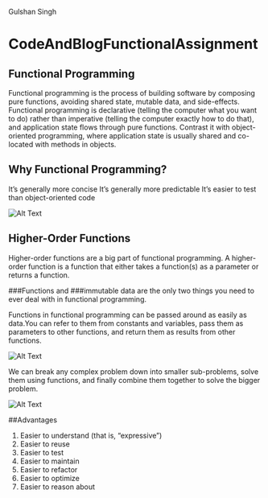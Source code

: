 Gulshan Singh
# CodeAndBlogFunctionalAssignment

## Functional Programming
Functional programming is the process of building software by composing pure functions, avoiding shared state, mutable data, and side-effects. Functional programming is declarative (telling the computer what you want to do) rather than imperative (telling the computer exactly how to do that), and application state flows through pure functions. Contrast it with object-oriented programming, where application state is usually shared and co-located with methods in objects.

## Why Functional Programming?
It’s generally more concise
It’s generally more predictable
It’s easier to test than object-oriented code

![Alt Text](https://www.freecodecamp.org/news/content/images/2019/11/1_u9reFf6xlLAZAEhFZznn0w.png)

## Higher-Order Functions
Higher-order functions are a big part of functional programming. A higher-order function is a function that either takes a function(s) as a parameter or returns a function.

###Functions and ###immutable data are the only two things you need to ever deal with in functional programming. 

Functions in functional programming can be passed around as easily as data.You can refer to them from constants and variables, pass them as parameters to other functions, and return them as results from other functions.

![Alt Text](https://www.freecodecamp.org/news/content/images/2019/11/1__jVtvLPzVIlJaKatp_48Wg.png)

We can break any complex problem down into smaller sub-problems, solve them using functions, and finally combine them together to solve the bigger problem.

![Alt Text](https://www.freecodecamp.org/news/content/images/2019/11/1_1kZojkIWzzSASoxtu3SctQ.png)

##Advantages
1. Easier to understand (that is, “expressive”)
2. Easier to reuse
3. Easier to test
4. Easier to maintain
5. Easier to refactor
6. Easier to optimize
7. Easier to reason about
